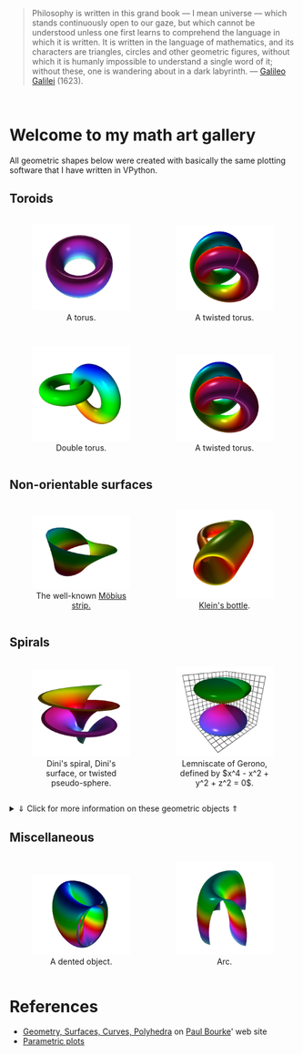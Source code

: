 <blockquote>
Philosophy is written in this grand book &mdash; I mean universe &mdash; which stands continuously open to our gaze, 
but which cannot be understood unless one first learns to comprehend the language in which it is written. 
It is written in the language of mathematics, and its characters are triangles, circles and other geometric figures, 
without which it is humanly impossible to understand a single word of it; without these, one is wandering about 
in a dark labyrinth. &mdash; 
<a href="https://en.wikipedia.org/wiki/Galileo_Galilei">Galileo Galilei</a> (1623).
</blockquote>

<p><br clear="all"/></p>

# Welcome to my math art gallery 

All geometric shapes below were created with basically the same plotting software 
that I have written in VPython.

## Toroids

<div style="display: flex; align-items: flex-end;">
<figure style="float: left; width: 50%; text-align: center">
  <a href="glowscript/GeometricShapes.html">
    <img alt="Torus" src="./images/geometry/torus.png" title="Click to animate"/>
  </a>
  <figcaption>A torus.</figcaption>
</figure>
<figure style="float: right; width: 50%; text-align: center">
  <a href="glowscript/GeometricShapes.html">
    <img alt="Twisted torus" src="./images/geometry/twisted_torus.png" title="Click to animate"/>
  </a>
  <figcaption>A twisted torus.</figcaption>
</figure>
</div>
<p style="clear: both;"></p>

<div style="display: flex; align-items: flex-end;">
<figure style="float: left; width: 50%; text-align: center">
  <a href="glowscript/GeometricShapes.html">
    <img alt="Double torus" src="./images/geometry/double_torus.png" title="Click to animate"/>
  </a>
  <figcaption>Double torus.</figcaption>
</figure>
<figure style="float: right; width: 50%; text-align: center">
  <a href="glowscript/GeometricShapes.html">
    <img alt="Twisted torus" src="./images/geometry/twisted_torus.png" title="Click to animate"/>
  </a>
  <figcaption>A twisted torus.</figcaption>
</figure>
</div>
<p style="clear: both;"></p>

## Non-orientable surfaces

<div style="display: flex; align-items: flex-end;">
<figure style="float: right; width: 50%; text-align: center">
  <a href="glowscript/GeometricShapes.html">
    <img alt="Möbius strip" src="./images/geometry/mobius_strip.png" title="Click to animate"/>
  </a>
  <figcaption>The well-known <a href="https://en.wikipedia.org/wiki/M%C3%B6bius_strip">Möbius strip.</a></figcaption>
</figure>
<figure style="float: right; width: 50%; text-align: center">
  <a href="glowscript/GeometricShapes.html">
    <img alt="Klein&aps;s bottle" src="./images/geometry/klein_bottle.png" title="Click to animate"/>
  </a>
  <figcaption><a href="https://en.wikipedia.org/wiki/Klein_bottle">Klein&apos;s bottle</a>.</figcaption>
</figure>
</div>
<p style="clear: both;"></p>

## Spirals

<div style="display: flex; align-items: flex-end;">
<figure style="float: left; width: 50%; text-align: center">
  <a href="glowscript/GeometricShapes.html">
    <img alt="Dini&apos;s spiral" src="./images/geometry/dini_spiral.png" title="Click to animate"/>
  </a>
  <figcaption>Dini&apos;s spiral, Dini&apos;s surface, or twisted pseudo-sphere.</figcaption>
</figure>
<figure style="float: right; width: 50%; text-align: center">
  <a href="glowscript/GeometricShapes.html">
    <img alt="Bubbles shape" src="./images/geometry/bubbles.png" title="Click to animate"/>
  </a>
  <figcaption>Lemniscate of Gerono, defined by $x^4 - x^2 + y^2 + z^2 = 0$.</figcaption>
</figure>
</div>
<p style="clear: both;"></p>
<details>
  <summary><a>&dArr; Click for more information on these geometric objects &uArr;</a></summary>
  Dini&apos;s spiral, Dini&apos;s surface, or twisted pseudo-sphere 
  is characterized by a surface of constant (negative) curvature 
  and is named after Ulisse Dini.
</details>

## Miscellaneous

<div style="display: flex; align-items: flex-end;">
<figure style="float: left; width: 50%; text-align: center">
  <a href="glowscript/GeometricShapes.html">
    <img alt="Dented object" src="./images/geometry/dented_object.png" title="Click to animate"/>
  </a>
  <figcaption>A dented object.</figcaption>
</figure>
<figure style="float: right; width: 50%; text-align: center">
  <a href="glowscript/GeometricShapes.html">
    <img alt="Arc shape" src="./images/geometry/arc.png" title="Click to animate"/>
  </a>
  <figcaption>Arc.</figcaption>
</figure>
</div>
<p style="clear: both;"></p>

# References

- [Geometry, Surfaces, Curves, Polyhedra](https://paulbourke.net/geometry/) on 
  [Paul Bourke](https://paulbourke.net/geometry/)&apos; web site
- [Parametric plots](https://doc.sagemath.org/html/en/reference/plot3d/sage/plot/plot3d/parametric_plot3d.html)
